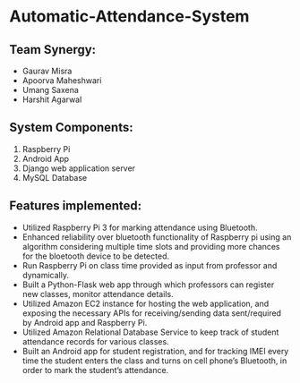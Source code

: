 # Automatic-Attendance-System
## Team Synergy:
* Gaurav Misra
* Apoorva Maheshwari
* Umang Saxena
* Harshit Agarwal

## System Components:
1. Raspberry Pi 
2. Android App
3. Django web application server
4. MySQL Database

## Features implemented:
* Utilized Raspberry Pi 3 for marking attendance using Bluetooth.
* Enhanced reliability over bluetooth functionality of Raspberry pi using an algorithm considering multiple time slots and providing more chances for the bloetooth device to be detected.
* Run Raspberry Pi on class time provided as input from professor and dynamically.
* Built a Python-Flask web app through which professors can register new classes, monitor attendance details.
* Utilized Amazon EC2 instance for hosting the web application, and exposing the necessary APIs for receiving/sending data sent/required by Android app and Raspberry Pi.
* Utilized Amazon Relational Database Service to keep track of student attendance records for various classes.
* Built an Android app for student registration, and for tracking IMEI every time the student enters the class and turns on cell phone’s Bluetooth, in order to mark the student’s attendance.
